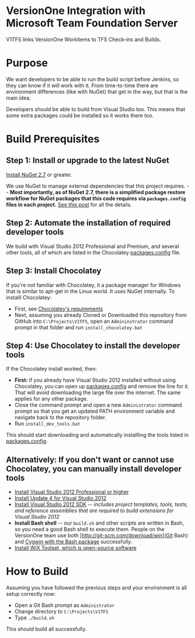 # VersionOne Integration with Microsoft Team Foundation Server #

V1TFS links VersionOne Workitems to TFS Check-ins and Builds. 

# Purpose #

We want developers to be able to run the build script before Jenkins, so they can know if it will work with it.
From time-to-time there are environment differences (like with NuGet) that get in the way, but that is the main idea.

Developers should be able to build from Visual Studio too. This means that some extra packages could be installed so it works there too.

# Build Prerequisites

## Step 1: Install or upgrade to the latest NuGet

[Install NuGet 2.7](http://docs.nuget.org/docs/release-notes/nuget-2.7) or greater.

We use NuGet to manage external dependencies that this project requires. -- **Most importantly, as of NuGet 2.7, there is a simplified package restore workflow for NuGet packages that this code requires via `packages.config` files in each project.** [See this post](http://docs.nuget.org/docs/release-notes/nuget-2.7) for all the details.

## Step 2: Automate the installation of required developer tools

We build with Visual Studio 2012 Professional and Premium, and several other tools, all of which are listed in
the Chocolatey [packages.config](packages.config) file.

## Step 3: Install Chocolatey

If you're not familiar with Chocolatey, it a package manager for Windows that is similar to apt-get in the Linux world. It uses NuGet internally. To installl Chocolatey:

* First, see [Chocolatey's requirements](https://github.com/chocolatey/chocolatey/wiki)
* Next, assuming you already Cloned or Downloaded this repository from GitHub into `C:\Projects\V1TFS`, open an `Admininstrator` command prompt in that folder and run `install_chocolatey.bat`

## Step 4: Use Chocolatey to install the developer tools

If the Chocolatey install worked, then:

* **First:** if you already have Visual Studio 2012 installed without using Chocolatey, you can open up [packages.config](packages.config) and remove the line for it. That will avoid downloading the large file over the internet. The same applies for any other package.
* Close the command prompt and open a new `Administrator` command prompt so that you get an updated PATH environment variable and navigate back to the repository folder.
* Run `install_dev_tools.bat`

This should start downloading and automatically installling the tools listed in [packages.config](packages.config).

## Alternatively: If you don't want or cannot use Chocolatey, you can manually install developer tools

* [Install Visual Studio 2012 Professional or higher](http://msdn.microsoft.com/en-US/library/vstudio/e2h7fzkw.aspx)
* [Install Update 4 for Visual Studio 2012](http://support.microsoft.com/kb/2872520)
* [Install Visual Studio 2012 SDK](http://www.microsoft.com/en-us/download/details.aspx?id=30668) -- *includes project templates, tools, tests, and reference assemblies that are required to build extensions for Visual Studio 2012*
* **Install Bash shell** -- our `build.sh` and other scripts are written in Bash, so you need a good Bash shell to execute them. People on the VersionOne team use both [http://git-scm.com/download/win](Git Bash) and 
[Cygwin with the Bash package](http://www.cygwin.com/) successfully.
* [Install  WiX Toolset, which is open-source software](http://wixtoolset.org/)

# How to Build

Assuming you have followed the previous steps and your environment is all setup correctly now:

* Open a Git Bash prompt as `Administrator`
* Change directory to `C:\Projects\V1TFS`
* Type `./build.sh`

This should build all successfully.
